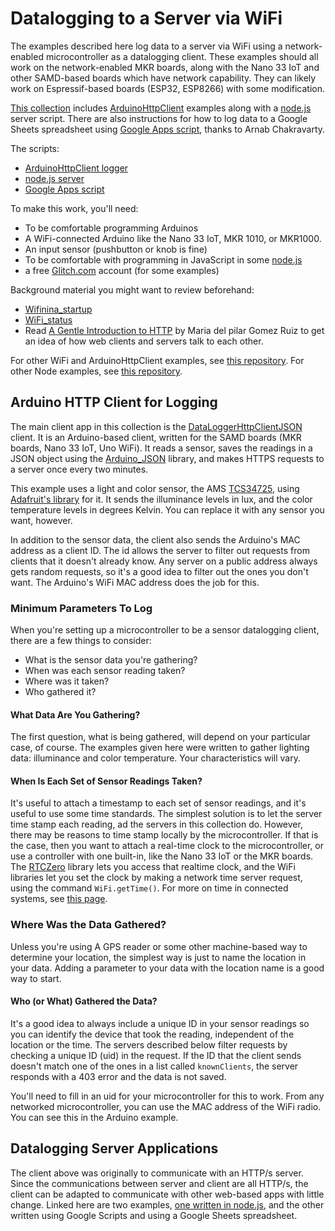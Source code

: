 # Datalogging to a Server via WiFi

The examples described here log data to a server via WiFi using a network-enabled microcontroller as a datalogging client. These examples should all work on the network-enabled MKR boards, along with the Nano 33 IoT and other SAMD-based boards which have network capability. They can likely work on Espressif-based boards (ESP32, ESP8266) with some modification.

[This collection](WiFiDatalogger/) includes [ArduinoHttpClient](https://www.arduino.cc/reference/en/libraries/arduinohttpclient/) examples along with a [node.js](https://nodejs.org/) server script. There are also instructions for how to log data to a Google Sheets spreadsheet using [Google Apps script](https://developers.google.com/apps-script/reference/spreadsheet/spreadsheet-app), thanks to Arnab Chakravarty. 

The scripts:
* [ArduinoHttpClient logger]({{codeurl}}/WiFiDatalogger/DataLoggerHttpClientJSON/)
* [node.js server]({{codeurl}}/WiFiDatalogger/node-datalogging-server/)
* [Google Apps script]({{codeurl}}/WiFiDatalogger/google-sheets-datalogger/)

To make this work, you'll need:

* To be comfortable programming Arduinos
* A WiFi-connected Arduino like the Nano 33 IoT, MKR 1010, or MKR1000. 
* An input sensor (pushbutton or knob is fine)
* To be comfortable with programming in JavaScript in some [node.js](https://nodejs.org)
* a free [Glitch.com](https://www.glitch.com) account (for some examples)

Background material you might want to review beforehand:

* [Wifinina_startup](https://vimeo.com/showcase/6916443/video/400951453)
* [WiFi_status](https://vimeo.com/showcase/6916443/video/401078236)
* Read [A Gentle Introduction to HTTP](https://itp.nyu.edu/networks/explanations/a-gentle-introduction-to-http/) by Maria del pilar Gomez Ruiz to get an idea of how web clients and servers talk to each other. 

For other WiFi  and ArduinoHttpClient examples, see [this repository](https://tigoe.github.io/Wifi101_examples/). For other Node examples, see [this repository](https://tigoe.github.io/NodeExamples/).

## Arduino HTTP Client for Logging

The main client app in this collection is the [DataLoggerHttpClientJSON](https://github.com/tigoe/DataloggingExamples/tree/main/WiFiDatalogger/DataLoggerHttpClientJSON) client. It is an Arduino-based client, written for the SAMD boards (MKR boards, Nano 33 IoT, Uno WiFi). It reads a sensor, saves the readings in a JSON object using the [Arduino_JSON](https://github.com/arduino-libraries/Arduino_JSON) library, and makes HTTPS requests to a server once every two minutes. 

This example uses a light and color sensor, the AMS [TCS34725](https://ams.com/tcs34725), using [Adafruit's library](https://github.com/adafruit/Adafruit_TCS34725) for it. It sends the illuminance levels in lux, and the color temperature levels in degrees Kelvin. You can replace it with any sensor you want, however.  

In addition to the sensor data, the client also sends  the Arduino's MAC address as a client ID.  The id allows the server to filter out requests from clients that it doesn't already know. Any server on a public address always gets random requests, so it's a good idea to filter out the ones you don't want. The Arduino's WiFi MAC address does the job  for this. 

### Minimum Parameters To Log
When you're setting up a microcontroller to be a sensor datalogging client, there are a few things to consider: 
* What is the sensor data you're gathering?
* When was each sensor reading taken?
* Where was it taken?
* Who gathered it?

#### What Data Are You Gathering?
The first question, what is being gathered, will depend on your particular case, of course. The examples given here were written to gather lighting data: illuminance and color temperature. Your characteristics will vary.

#### When Is Each Set of Sensor Readings Taken?
It's useful to attach a timestamp to each set of sensor readings, and it's useful to use some time standards. The simplest solution is to let the server time stamp each reading, ad the servers in this collection do. However, there may be reasons to time stamp locally by the microcontroller. If that is the case, then you want to attach a real-time clock to the microcontroller, or use a controller with one built-in, like the Nano 33 IoT or the MKR boards. The [RTCZero]((https://www.arduino.cc/reference/en/libraries/rtczero/)) library lets you access that realtime clock, and the WiFi libraries let you set the clock by making a network time server request, using the command `WiFi.getTime()`. For more on time in connected systems, see [this page](timestamps).

### Where Was the Data Gathered?

Unless you're using A GPS reader or some other machine-based way to determine your location, the simplest way is just to name the location in your data. Adding a parameter to your data with the location name is a good way to start.

#### Who (or What) Gathered the Data?

It's a good idea to always include a unique ID in your sensor readings so you can identify the device that took the reading, independent of the location or the time.  The servers described below filter requests by checking a unique ID (uid) in the request. If the ID that the client sends doesn't match one of the ones in a list called `knownClients`, the server responds with a 403 error and the data is not saved. 

You'll need to fill in an uid for your microcontroller for this to work. From any networked microcontroller, you can use the MAC address of the WiFi radio. You can see this in the Arduino example. 

## Datalogging Server Applications

The client above was originally to communicate with an HTTP/s server. Since the communications between server and client are all HTTP/s, the client can be adapted to communicate with other web-based apps with little change.  Linked here are two examples, [one written in node.js](/WiFiDatalogger/node-datalogging-server/readme.md), and the other written using Google Scripts and using a Google Sheets spreadsheet.
